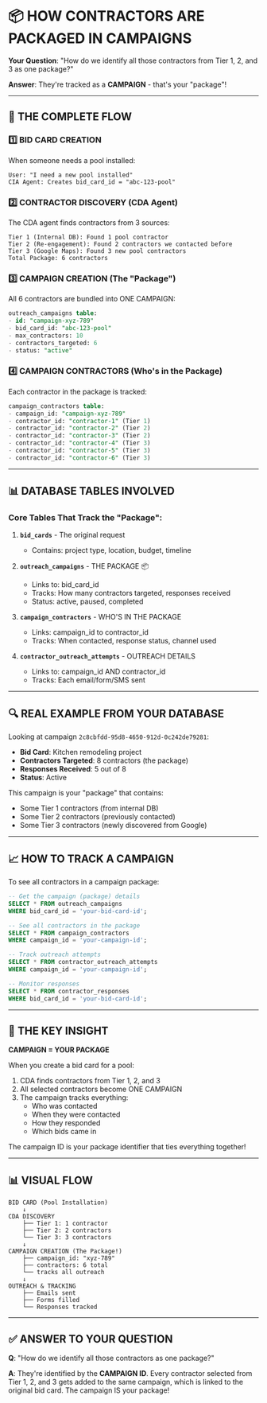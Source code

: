 # 📦 HOW CONTRACTORS ARE PACKAGED IN CAMPAIGNS

**Your Question**: "How do we identify all those contractors from Tier 1, 2, and 3 as one package?"

**Answer**: They're tracked as a **CAMPAIGN** - that's your "package"!

---

## 🎯 THE COMPLETE FLOW

### 1️⃣ BID CARD CREATION
When someone needs a pool installed:
```
User: "I need a new pool installed"
CIA Agent: Creates bid_card_id = "abc-123-pool"
```

### 2️⃣ CONTRACTOR DISCOVERY (CDA Agent)
The CDA agent finds contractors from 3 sources:
```
Tier 1 (Internal DB): Found 1 pool contractor
Tier 2 (Re-engagement): Found 2 contractors we contacted before  
Tier 3 (Google Maps): Found 3 new pool contractors
Total Package: 6 contractors
```

### 3️⃣ CAMPAIGN CREATION (The "Package")
All 6 contractors are bundled into ONE CAMPAIGN:
```sql
outreach_campaigns table:
- id: "campaign-xyz-789"
- bid_card_id: "abc-123-pool"
- max_contractors: 10
- contractors_targeted: 6
- status: "active"
```

### 4️⃣ CAMPAIGN CONTRACTORS (Who's in the Package)
Each contractor in the package is tracked:
```sql
campaign_contractors table:
- campaign_id: "campaign-xyz-789"
- contractor_id: "contractor-1" (Tier 1)
- contractor_id: "contractor-2" (Tier 2)
- contractor_id: "contractor-3" (Tier 2)
- contractor_id: "contractor-4" (Tier 3)
- contractor_id: "contractor-5" (Tier 3)
- contractor_id: "contractor-6" (Tier 3)
```

---

## 📊 DATABASE TABLES INVOLVED

### Core Tables That Track the "Package":

1. **`bid_cards`** - The original request
   - Contains: project type, location, budget, timeline

2. **`outreach_campaigns`** - THE PACKAGE 📦
   - Links to: bid_card_id
   - Tracks: How many contractors targeted, responses received
   - Status: active, paused, completed

3. **`campaign_contractors`** - WHO'S IN THE PACKAGE
   - Links: campaign_id to contractor_id
   - Tracks: When contacted, response status, channel used

4. **`contractor_outreach_attempts`** - OUTREACH DETAILS
   - Links to: campaign_id AND contractor_id
   - Tracks: Each email/form/SMS sent

---

## 🔍 REAL EXAMPLE FROM YOUR DATABASE

Looking at campaign `2c8cbfdd-95d8-4650-912d-0c242de79281`:
- **Bid Card**: Kitchen remodeling project
- **Contractors Targeted**: 8 contractors (the package)
- **Responses Received**: 5 out of 8
- **Status**: Active

This campaign is your "package" that contains:
- Some Tier 1 contractors (from internal DB)
- Some Tier 2 contractors (previously contacted)
- Some Tier 3 contractors (newly discovered from Google)

---

## 📈 HOW TO TRACK A CAMPAIGN

To see all contractors in a campaign package:

```sql
-- Get the campaign (package) details
SELECT * FROM outreach_campaigns 
WHERE bid_card_id = 'your-bid-card-id';

-- See all contractors in the package
SELECT * FROM campaign_contractors
WHERE campaign_id = 'your-campaign-id';

-- Track outreach attempts
SELECT * FROM contractor_outreach_attempts
WHERE campaign_id = 'your-campaign-id';

-- Monitor responses
SELECT * FROM contractor_responses
WHERE bid_card_id = 'your-bid-card-id';
```

---

## 🎯 THE KEY INSIGHT

**CAMPAIGN = YOUR PACKAGE**

When you create a bid card for a pool:
1. CDA finds contractors from Tier 1, 2, and 3
2. All selected contractors become ONE CAMPAIGN
3. The campaign tracks everything:
   - Who was contacted
   - When they were contacted
   - How they responded
   - Which bids came in

The campaign ID is your package identifier that ties everything together!

---

## 📊 VISUAL FLOW

```
BID CARD (Pool Installation)
    ↓
CDA DISCOVERY
    ├── Tier 1: 1 contractor
    ├── Tier 2: 2 contractors
    └── Tier 3: 3 contractors
    ↓
CAMPAIGN CREATION (The Package!)
    ├── campaign_id: "xyz-789"
    ├── contractors: 6 total
    └── tracks all outreach
    ↓
OUTREACH & TRACKING
    ├── Emails sent
    ├── Forms filled
    └── Responses tracked
```

---

## ✅ ANSWER TO YOUR QUESTION

**Q**: "How do we identify all those contractors as one package?"

**A**: They're identified by the **CAMPAIGN ID**. Every contractor selected from Tier 1, 2, and 3 gets added to the same campaign, which is linked to the original bid card. The campaign IS your package!